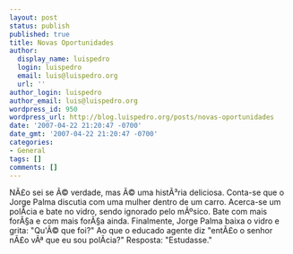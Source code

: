 ```yaml
---
layout: post
status: publish
published: true
title: Novas Oportunidades
author:
  display_name: luispedro
  login: luispedro
  email: luis@luispedro.org
  url: ''
author_login: luispedro
author_email: luis@luispedro.org
wordpress_id: 950
wordpress_url: http://blog.luispedro.org/posts/novas-oportunidades
date: '2007-04-22 21:20:47 -0700'
date_gmt: '2007-04-22 21:20:47 -0700'
categories:
- General
tags: []
comments: []
---
```

<p>N&Atilde;&pound;o sei se &Atilde;&copy; verdade, mas &Atilde;&copy; uma hist&Atilde;&sup3;ria deliciosa. Conta-se que o Jorge Palma discutia com uma mulher dentro de um carro. Acerca-se um pol&Atilde;&shy;cia e bate no vidro, sendo ignorado pelo m&Atilde;&ordm;sico. Bate com mais for&Atilde;&sect;a e com mais for&Atilde;&sect;a ainda. Finalmente, Jorge Palma baixa o vidro e grita: "Qu'&Atilde;&copy; que foi?" Ao que o educado agente diz "ent&Atilde;&pound;o o senhor n&Atilde;&pound;o v&Atilde;&ordf; que eu sou pol&Atilde;&shy;cia?" Resposta: "Estudasse."</p>
